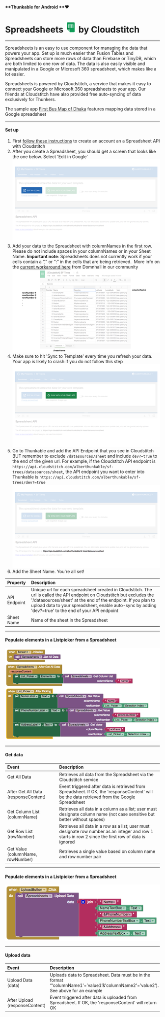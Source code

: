 #### **Thunkable for Android **❤

# Spreadsheets ![](/assets/spreadsheets-icon.png) by Cloudstitch

---

Spreadsheets is an easy to use component for managing the data that powers your app. Set up is much easier than Fusion Tables and Spreadsheets can store more rows of data than Firebase or TinyDB, which are both limited to one row of data. The data is also easily visible and manipulated in a Google or Microsoft 360 spreadsheet, which makes like a lot easier.

Spreadsheets is powered by Cloudstitch, a service that makes it easy to connect your Google or Microsoft 360 spreadsheets  to your app. Our friends at Cloudstitch have also provided free auto-syncing of data exclusively for Thunkers.

The sample app [First Bus Map of Dhaka](#) features mapping data stored in a Google spreadsheet

---

#### Set up

1. First [follow these instructions](https://www.youtube.com/watch?v=OfZE4zSd4h8) to create an account an a Spreadsheet API with Cloudstitch
2. After you create a Spreadsheet, you should get a screen that looks like the one below. Select 'Edit in Google'![](/assets/spreadsheets-fig-1.png)
3. Add your data to the Spreadsheet with columnNames in the first row. Please do not include spaces in your columnNames or in your Sheet Name. **Important note**: Spreadsheets does not currently work if your cells contain a “,” or “:” in the cells that are being retrieved.  More info on the [current workaround here](https://community.thunkable.com/t/handling-and-in-cloudstitch-data/1879) from Domnhall in our community
   ![](/assets/spreadsheets-fig-2.png)
4. Make sure to hit 'Sync to Template' every time you refresh your data. Your app is likely to crash if you do not follow this step![](/assets/spreadsheets-fig-3.png)
5. Go to Thunkable and add the API Endpoint that you see in Cloudstitch BUT remember to exclude `/datasources/sheet` and include `dev?=true` to the end of the given url. For example, if the Cloudstitch API endpoint is `https://api.cloudstitch.com/alberthunkable/sf-trees/datasources/sheet`, the API endpoint you want to enter into Thunkable is `https://api.cloudstitch.com/alberthunkable/sf-trees/dev?=true`![](/assets/spreadsheets-fig-4.png)
6. Add the Sheet Name.  You're all set!

| Property | Description |
| :--- | :--- |
| API Endpoint | Unique url for each spreadsheet created in Cloudstitch. The url is called the API endpoint on Cloudstitch but excludes the '/datasources/sheet' at the end of the endpoint. If you plan to upload data to your spreadsheet, enable auto-sync by adding 'dev?=true' to the end of your API endpoint |
| Sheet Name | Name of the sheet in the Spreadsheet |

---

#### Populate elements in a Listpicker from a Spreadsheet

![](/assets/spreadsheets-blocks-1.png)

---

#### Get data

| Event | Description |
| :--- | :--- |
| Get All Data | Retrieves all data from the Spreadsheet via the Cloudstitch service |
| After Get All Data \(responseContent\) | Event triggered after data is retrieved from Spreadsheet. If OK, the 'responseContent' will be the data retrieved from the Google Spreadsheet |
| Get Column List \(columnName\) | Retrieves all data in a column as a list; user must designate column name \(not case sensitive but better without spaces\) |
| Get Row List \(rowNumber\) | Retrieves all data in a row as a list; user must designate row number as an integer and row 1 starts in row 2 since the first row of data is ignored |
| Get Value \(columnName, rowNumber\) | Retrieves a single value based on column name and row number pair |

---

#### Populate elements in a Listpicker from a Spreadsheet

![](/assets/spreadsheets-blocks-2.png)

---

#### Upload data

| Event | Description |
| :--- | :--- |
| Upload Data \(data\) | Uploads data to Spreadsheet. Data must be in the format “'columnName1'=’value1’&'columnName2'=’value2’\). See above for an example |
| After Upload \(responseContent\) | Event triggered after data is uploaded from Spreadsheet. If OK, the 'responseContent' will return OK |



